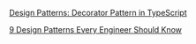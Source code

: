 [Design Patterns: Decorator Pattern in TypeScript](https://levelup.gitconnected.com/design-patterns-decorator-pattern-in-typescript-ae899692ac05) 

[9 Design Patterns Every Engineer Should Know](https://medium.com/frontend-canteen/9-design-patterns-every-engineer-should-know-f2423d36d468) 

